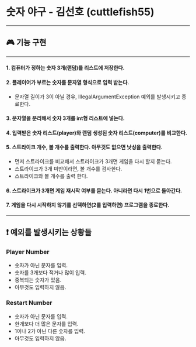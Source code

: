 # 숫자 야구 - 김선호 (cuttlefish55)
* * *
## 🎮 기능 구현
* * *
#### 1. 컴퓨터가 정하는 숫자 3개(랜덤)를 리스트에 저장한다.
#### 2. 플레이어가 부르는 숫자를 문자열 형식으로 입력 받는다.
   * 문자열 길이가 3이 아닐 경우, IllegalArgumentException 예외를 발생시키고 종료한다.
#### 3. 문자열을 분리해서 숫자 3개를 int형 리스트에 넣는다.
#### 4. 입력받은 숫자 리스트(player)와 랜덤 생성된 숫자 리스트(computer)를 비교한다.
#### 5. 스트라이크 개수, 볼 개수를 출력한다. 아무것도 없으면 낫싱을 출력한다.
   * 먼저 스트라이크를 비교해서 스트라이크가 3개면 게임을 다시 할지 묻는다.
   * 스트라이크가 3개 미만이라면, 볼 개수를 검사한다.
   * 스트라이크와 볼 개수를 출력 한다.
#### 6. 스트라이크가 3개면 게임 재시작 여부를 묻는다. 아니라면 다시 1번으로 돌아간다.
#### 7. 게임을 다시 시작하지 않기를 선택하면(2를 입력하면) 프로그램을 종료한다.

* * *
## ❗ 예외를 발생시키는 상황들
### Player Number
   * 숫자가 아닌 문자를 입력.
   * 숫자를 3개보다 적거나 많이 입력.
   * 중복되는 숫자가 있음.
   * 아무것도 입력하지 않음.

### Restart Number
   * 숫자가 아닌 문자를 입력.
   * 한개보다 더 많은 문자를 입력.
   * 1이나 2가 아닌 다른 숫자를 입력.
   * 아무것도 입력하지 않음.